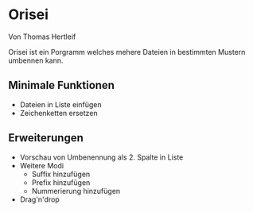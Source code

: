 # Orisei
 Von Thomas Hertleif

 Orisei ist ein Porgramm welches mehere Dateien in bestimmten Mustern umbennen kann.

## Minimale Funktionen

- Dateien in Liste einfügen
- Zeichenketten ersetzen

## Erweiterungen

- Vorschau von Umbenennung als 2. Spalte in Liste
- Weitere Modi
  - Suffix hinzufügen
  - Prefix hinzufügen
  - Nummerierung hinzufügen
- Drag'n'drop
